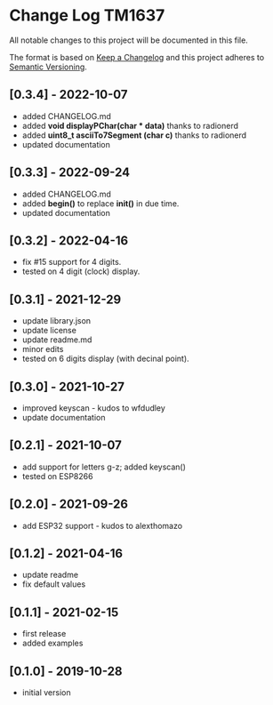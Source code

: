 # Change Log TM1637

All notable changes to this project will be documented in this file.

The format is based on [Keep a Changelog](http://keepachangelog.com/)
and this project adheres to [Semantic Versioning](http://semver.org/).

## [0.3.4] - 2022-10-07

- added CHANGELOG.md
- added **void displayPChar(char \* data)** thanks to radionerd
- added **uint8_t asciiTo7Segment (char c)** thanks to radionerd
- updated documentation

## [0.3.3] - 2022-09-24

- added CHANGELOG.md
- added **begin()** to replace **init()** in due time.
- updated documentation

## [0.3.2] - 2022-04-16

- fix #15 support for 4 digits.
- tested on 4 digit (clock) display.

## [0.3.1] - 2021-12-29

- update library.json
- update license
- update readme.md
- minor edits
- tested on 6 digits display (with decinal point).

## [0.3.0] - 2021-10-27

- improved keyscan - kudos to wfdudley
- update documentation 

## [0.2.1] - 2021-10-07

- add support for letters g-z; added keyscan()
- tested on ESP8266

## [0.2.0] - 2021-09-26

- add ESP32 support - kudos to alexthomazo

## [0.1.2] - 2021-04-16

- update readme
- fix default values

## [0.1.1] - 2021-02-15

- first release
- added examples

## [0.1.0] - 2019-10-28

- initial version

